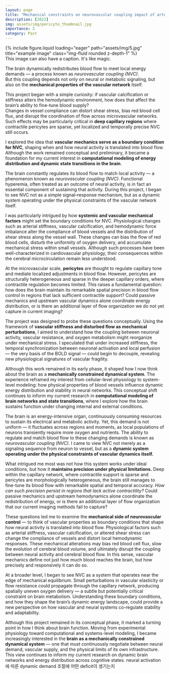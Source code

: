 ```yaml
---
layout: page
title: "Mechanical constraints on neurovascular coupling impact of arterial stiffness on functional hyperemia and microvascular flow regulation"
description: [2022]
img: assets/img/pericyte_thumbnail.jpg
importance: 2
category: Past
---
```


<div class="row">
    <div class="col-sm mt-3 mt-md-0">
        {% include figure.liquid loading="eager" path="assets/img/5.jpg" title="example image" class="img-fluid rounded z-depth-1" %}
    </div>
</div>
<div class="caption">
    This image can also have a caption. It's like magic.
</div>

The brain dynamically redistributes blood flow to meet local energy demands — a process known as *neurovascular coupling (NVC)*.  
But this coupling depends not only on neural or metabolic signaling, but also on the **mechanical properties of the vascular network** itself.

This project began with a simple curiosity: if vascular calcification or stiffness alters the hemodynamic environment, how does that affect the brain’s ability to fine-tune blood supply?  
Changes in vessel compliance can distort shear stress, bias red blood cell flux, and disrupt the coordination of flow across microvascular networks.  
Such effects may be particularly critical in **deep capillary regions** where contractile pericytes are sparse, yet localized and temporally precise NVC still occurs.

I explored the idea that **vascular mechanics serve as a boundary condition for NVC**, shaping when and how neural activity is translated into blood flow.  
Although the work remained conceptual and preliminary, it became a foundation for my current interest in **computational modeling of energy distribution and dynamic state transitions in the brain**.



The brain constantly regulates its blood flow to match local activity — a phenomenon known as *neurovascular coupling (NVC)*. Functional hyperemia, often treated as an outcome of neural activity, is in fact an essential component of sustaining that activity. During this project, I began to see NVC not as a simple signal–response mechanism, but as a dynamic system operating under the physical constraints of the vascular network itself.

I was particularly intrigued by how **systemic and vascular mechanical factors** might set the boundary conditions for NVC. Physiological changes such as arterial stiffness, vascular calcification, and hemodynamic force imbalance alter the compliance of blood vessels and the distribution of shear stress along the vessel wall. These changes can bias the flow of red blood cells, disturb the uniformity of oxygen delivery, and accumulate mechanical stress within small vessels. Although such processes have been well-characterized in cardiovascular physiology, their consequences within the cerebral microcirculation remain less understood.

At the microvascular scale, **pericytes** are thought to regulate capillary tone and mediate localized adjustments in blood flow. However, pericytes are structurally heterogeneous and sparse in the deeper capillary orders, where contractile regulation becomes limited. This raises a fundamental question: how does the brain maintain its remarkable spatial precision in blood flow control in regions that lack sufficient contractile support? Could passive mechanics and upstream vascular dynamics alone coordinate energy distribution, or is there an additional layer of flow organization we do not yet capture in current imaging?

The project was designed to probe these questions conceptually. Using the framework of **vascular stiffness and disturbed flow as mechanical perturbations**, I aimed to understand how the coupling between neuronal activity, vascular resistance, and oxygen metabolism might reorganize under mechanical stress. I speculated that under increased stiffness, the temporal synchronization between neuronal activation and local perfusion — the very basis of the BOLD signal — could begin to decouple, revealing new physiological signatures of vascular fragility.

Although this work remained in its early phase, it shaped how I now think about the brain as a **mechanically constrained dynamical system**. The experience reframed my interest from cellular-level physiology to system-level modeling: how physical properties of blood vessels influence dynamic energy distribution and stability in neural networks. This conceptual shift continues to inform my current research in **computational modeling of brain networks and state transitions**, where I explore how the brain sustains function under changing internal and external conditions.

The brain is an energy-intensive organ, continuously consuming resources to sustain its electrical and metabolic activity. Yet, this demand is not uniform — it fluctuates across regions and moments, as local populations of neurons transiently require more oxygen and nutrients. The ability to regulate and match blood flow to these changing demands is known as *neurovascular coupling (NVC).* I came to view NVC not merely as a signaling sequence from neuron to vessel, but as a **dynamic system operating under the physical constraints of vascular dynamics itself.**

What intrigued me most was not how this system works under ideal conditions, but how it **maintains precision under physical limitations.** Deep within the capillary network, where contractile support is sparse and pericytes are morphologically heterogeneous, the brain still manages to fine-tune its blood flow with remarkable spatial and temporal accuracy. *How can such precision persist in regions that lack active contractility?* Could passive mechanics and upstream hemodynamics alone coordinate the redistribution of energy, or is there an additional layer of flow organization that our current imaging methods fail to capture?

These questions led me to examine the **mechanical side of neurovascular control** — to think of vascular properties as boundary conditions that shape how neural activity is translated into blood flow. Physiological factors such as arterial stiffness, vascular calcification, or altered shear stress can change the compliance of vessels and distort local hemodynamic responses. These mechanical alterations may bias red blood cell flux, slow the evolution of cerebral blood volume, and ultimately disrupt the coupling between neural activity and cerebral blood flow. In this sense, vascular mechanics define not just how much blood reaches the brain, but how precisely and responsively it can do so.

At a broader level, I began to see NVC as a system that operates near the edge of mechanical equilibrium. Small perturbations in vascular elasticity or flow resistance could propagate through the capillary network, producing spatially uneven oxygen delivery — a subtle but potentially critical constraint on brain metabolism. Understanding these boundary conditions, and how they shape the brain’s dynamic energy landscape, could provide a new perspective on how vascular and neural systems co-regulate stability and adaptability.

Although this project remained in its conceptual phase, it marked a turning point in how I think about brain function. Moving from experimental physiology toward computational and systems-level modeling, I became increasingly interested in the **brain as a mechanically constrained dynamical system** — one that must continuously negotiate between neural demand, vascular supply, and the physical limits of its own infrastructure. This view continues to inform my current research on dynamic brain networks and energy distribution across cognitive states.
neural activation에 따른 dynamic demand 조절에 어떤 deficit이 생기는지

